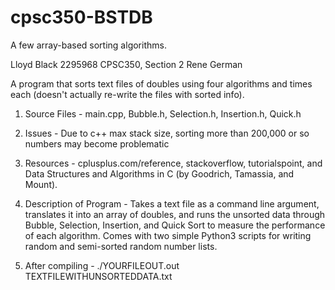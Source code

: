 # cpsc350-BSTDB
A few array-based sorting algorithms.

Lloyd Black
2295968
CPSC350, Section 2
Rene German

A program that sorts text files of doubles using four algorithms and times each (doesn't actually re-write the files with sorted info).

1. Source Files - main.cpp, Bubble.h, Selection.h, Insertion.h, Quick.h

2. Issues - Due to c++ max stack size, sorting more than 200,000 or so numbers may become problematic

3. Resources - cplusplus.com/reference, stackoverflow, tutorialspoint, and Data Structures and Algorithms in C (by Goodrich, Tamassia, and Mount).

4. Description of Program - Takes a text file as a command line argument, translates it into an array of doubles, and runs the unsorted data through Bubble, Selection, Insertion, and Quick Sort to measure the performance of each algorithm. Comes with two simple Python3 scripts for writing random and semi-sorted random number lists.

5. After compiling - ./YOURFILEOUT.out TEXTFILEWITHUNSORTEDDATA.txt
